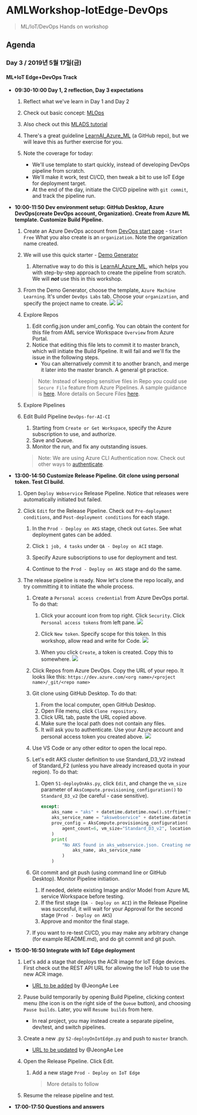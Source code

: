 # AMLWorkshop-IotEdge-DevOps
> ML/IoT/DevOps Hands on workshop

## Agenda
### Day 3 / 2019년 5월 17일(금)

#### ML+IoT Edge+DevOps Track
- **09:30-10:00 Day 1, 2 reflection, Day 3 expectations**
    1. Reflect what we've learn in Day 1 and Day 2

    1. Check out basic concept: [MLOps](https://docs.microsoft.com/en-us/azure/machine-learning/service/concept-model-management-and-deployment)

    1. Also check out this [MLADS tutorial](https://github.com/dem108/AMLWorkshop-IotEdge-DevOps/blob/master/doc/decks/219_Tutorial_MLADS_DevOps_for_AI_Praneet_Dmitry.pdf)

    1. There's a great guideline [LearnAI_Azure_ML](https://github.com/Azure/LearnAI_Azure_ML/tree/master/devops) (a GitHub repo), but we will leave this as further exercise for you. 

    1. Note the coverage for today:
        - We'll use template to start quickly, instead of developing DevOps pipeline from scratch.
        - We'll make it work, test CI/CD, then tweak a bit to use IoT Edge for deployment target.
        - At the end of the day, initiate the CI/CD pipeline with `git commit`, and track the pipeline run. 

- **10:00-11:50 Dev environment setup: GitHub Desktop, Azure DevOps(create DevOps account, Organization). Create from Azure ML template. Customize Build Pipeline.**

    1. Create an Azure DevOps account from [DevOps start page](https://azure.microsoft.com/en-us/services/devops/?nav=min) - `Start Free`
        What you also create is an `organization`. Note the organization name created.

    1. We will use this quick starter - [Demo Generator](https://azuredevopsdemogenerator.azurewebsites.net/?name=azure%20machine%20learning)
    
        1. Alternative way to do this is [LearnAI_Azure_ML](https://github.com/Azure/LearnAI_Azure_ML/tree/master/devops), which helps you with step-by-step approach to create the pipeline from scratch. We will ***not*** use this in this workshop.

    1. From the Demo Generator, choose the template, `Azure Machine Learning`. It's under `DevOps Labs` tab. Choose your `organization`, and specify the project name to create. 
        ![](https://raw.githubusercontent.com/dem108/AMLWorkshop-IotEdge-DevOps/master/doc/images/devops-generator-01-create-with-azureml-template.jpg)
        ![](https://raw.githubusercontent.com/dem108/AMLWorkshop-IotEdge-DevOps/master/doc/images/devops-generator-02-create-with-azureml-template.jpg)

    1. Explore Repos
        1. Edit config.json under aml_config. You can obtain the content for this file from AML service Workspace `Overview` from Azure Portal.
        1. Notice that editing this file lets to commit it to master branch, which will initiate the Build Pipeline. It will fail and we'll fix the issue in the following steps.
            - You can alternatively commit it to another branch, and merge it later into the master branch. A general git practice.

        > Note: Instead of keeping sensitive files in Repo you could use `Secure File` feature from Azure Pipelines. A sample guidance is [here](https://github.com/Azure/LearnAI_Azure_ML/blob/master/devops/01-Build.ipynb). More details on Secure Files [here](https://docs.microsoft.com/en-us/azure/devops/pipelines/library/secure-files?view=azure-devops).
    1. Explore Pipelines
    1. Edit Build Pipeline `DevOps-for-AI-CI`
        1. Starting from `Create or Get Workspace`, specify the Azure subscription to use, and authorize.
        1. Save and Queue.
        1. Monitor the run, and fix any outstanding issues.

        > Note: We are using Azure CLI Authentication now. Check out other ways to [authenticate](https://github.com/Azure/MachineLearningNotebooks/blob/master/how-to-use-azureml/manage-azureml-service/authentication-in-azureml/authentication-in-azure-ml.ipynb).

- **13:00-14:50 Customize Release Pipeline. Git clone using personal token. Test CI build.**

    1. Open `Deploy Webservice` Release Pipeline. Notice that releases were automatically initiated but failed.
    
    1. Click `Edit` for the Release Pipeline. Check out `Pre-deployment conditions`, and `Post-deployment conditions` for each stage.

        1. In the `Prod - Deploy on AKS` stage, check out `Gates`. See what deployment gates can be added.

        1. Click `1 job, 4 tasks` under `QA - Deploy on ACI` stage.

        1. Specify Azure subscriptions to use for deployment and test.

        1. Continue to the `Prod - Deploy on AKS` stage and do the same.

    1. The release pipeline is ready. Now let's clone the repo locally, and try committing it to initiate the whole process.

        1. Create a `Personal access credential` from Azure DevOps portal. To do that:
            1. Click your account icon from top right. Click `Security`. Click `Personal access tokens` from left pane.
            ![](https://raw.githubusercontent.com/dem108/AMLWorkshop-IotEdge-DevOps/master/doc/images/devops-git-clone-your-repo-create-personal-token1.jpg)

            1. Click `New token`. Specify scope for this token. In this workshop, allow read and write for Code.
            ![](https://raw.githubusercontent.com/dem108/AMLWorkshop-IotEdge-DevOps/master/doc/images/devops-git-clone-your-repo-create-personal-token2.jpg)

            1. When you click `Create`, a token is created. Copy this to somewhere.
            ![](https://raw.githubusercontent.com/dem108/AMLWorkshop-IotEdge-DevOps/master/doc/images/devops-git-clone-your-repo-create-personal-token3.jpg)

        1. Click Repos from Azure DevOps. Copy the URL of your repo. It looks like this:
            `https://dev.azure.com/<org name>/<project name>/_git/<repo name>`

        1. Git clone using GitHub Desktop. To do that:
            1. From the local computer, open GitHub Desktop.
            1. Open File menu, click `Clone repository`.
            1. Click URL tab, paste the URL copied above.
            1. Make sure the local path does not contain any files.
            1. It will ask you to authenticate. Use your Azure account and personal access token you created above.
            ![](https://raw.githubusercontent.com/dem108/AMLWorkshop-IotEdge-DevOps/master/doc/images/devops-git-clone-your-repo-with-personal-token.jpg)

        1. Use VS Code or any other editor to open the local repo.
        
        1. Let's edit AKS cluster definition to use Standard_D3_V2 instead of Standard_F2 (unless you have already increased quota in your region). To do that:

            1. Open `51-deployOnAks.py`, click `Edit`, and change the `vm_size` parameter of `AksCompute.provisioning_configuration()` to `Standard_D3_v2` (be careful - case sensitive).

                ```python
                except:
                    aks_name = "aks" + datetime.datetime.now().strftime("%m%d%H")
                    aks_service_name = "akswebservice" + datetime.datetime.now().strftime("%m%d%H")
                    prov_config = AksCompute.provisioning_configuration(
                        agent_count=6, vm_size="Standard_D3_v2", location="eastus"
                    )
                    print(
                        "No AKS found in aks_webservice.json. Creating new Aks: {} and AKS Webservice: {}".format(
                            aks_name, aks_service_name
                        )
                    )
                ```
        
        1. Git commit and git push (using command line or GitHub Desktop). Monitor Pipeline initiation.
            1. If needed, delete existing Image and/or Model from Azure ML service Workspace before testing.
            1. If the first stage (`QA - Deploy on ACI`) in the Release Pipeline was succesful, it will wait for your Approval for the second stage (`Prod - Deploy on AKS`)
            1. Approve and monitor the final stage.

        1. If you want to re-test CI/CD, you may make any arbitrary change (for example README.md), and do git commit and git push. 

- **15:00-16:50 Integrate with IoT Edge deployment**

    1. Let's add a stage that deploys the ACR image for IoT Edge devices. First check out the REST API URL for allowing the IoT Hub to use the new ACR image.
        - [URL to be added]() by @JeongAe Lee
    
    1. Pause build temporarily by opening Build Pipeline, clicking context menu (the icon is on the right side of the `Queue` button), and choosing `Pause builds`. Later, you will `Resume builds` from here.
        - In real project, you may instead create a separate pipeline, dev/test, and switch pipelines.

    1. Create a new .py `52-deployOnIotEdge.py` and push to `master` branch.
        - [URL to be updated]() by @JeongAe Lee
    
    1. Open the Release Pipeline. Click Edit.
        1. Add a new stage `Prod - Deploy on IoT Edge`
            > More details to follow
            
    1. Resume the release pipeline and test.

- **17:00-17:50 Questions and answers**


